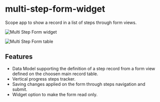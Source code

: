# multi-step-form-widget
Scope app to show a record in a list of steps through form views.

![Multi Step Form widget](https://user-images.githubusercontent.com/26232376/205628436-cded42ec-501b-4722-901a-2755913920e2.png)

![Multi Step Form table](https://user-images.githubusercontent.com/26232376/205628635-0faefb6d-5aa2-4978-9df1-795a184d680d.png)

## Features

- Data Model supporting the definition of a step record from a form view defined on the choosen main record table.
- Vertical progress steps tracker.
- Saving changes applied on the form through steps navigation and submit.
- Widget option to make the form read only.
